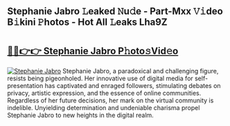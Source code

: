 ## Stephanie Jabro 𝙻eaked 𝙽u𝚍e - Part-Mxx 𝚅𝚒deo B𝚒kini 𝙿hotos - Hot All 𝙻eaks Lha9Z

# <h2><a href="http://ld6qh03.urlbe.top/?page=Stephanie+Jabro">🔗🔗👉👉 Stephanie Jabro P𝚑oto𝚜Vid𝚎o</a></h2>

[![Stephanie Jabro](https://i.imgur.com/eBuTRDB.gif)](http://ld6qh03.urlbe.top/?page=Stephanie+Jabro)
Stephanie Jabro, a paradoxical and challenging figure, resists being pigeonholed. Her innovative use of digital media for self-presentation has captivated and enraged followers, stimulating debates on privacy, artistic expression, and the essence of online communities. Regardless of her future decisions, her mark on the virtual community is indelible. Unyielding determination and undeniable charisma propel Stephanie Jabro to new heights in the digital realm.
